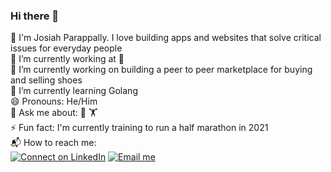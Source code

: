 ### Hi there 👋

<!--
**parappally/parappally** is a ✨ _special_ ✨ repository because its `README.md` (this file) appears on your GitHub profile.

Here are some ideas to get you started:

- 🔭 I’m currently working on ...
- 🌱 I’m currently learning ...
- 👯 I’m looking to collaborate on ...
- 🤔 I’m looking for help with ...
- 💬 Ask me about ...
- 📫 How to reach me: ...
- 😄 Pronouns: ...
- ⚡ Fun fact: ...
-->

🐲  I'm Josiah Parappally. I love building apps and websites that solve critical issues for everyday people <br>
💼  I’m currently working at  <br>
🔭  I’m currently working on building a peer to peer marketplace for buying and selling shoes <br>
🌱  I’m currently learning Golang <br>
😄  Pronouns: He/Him <br>
💬  Ask me about: 🏀 🏋️ <br>
⚡  Fun fact: I'm currently training to run a half marathon in 2021 <br>
📬  How to reach me: <br>
[![Connect on LinkedIn](https://img.shields.io/badge/--linkedin?label=LinkedIn&logo=LinkedIn&style=social)](https://www.linkedin.com/in/parappally/)
[![Email me](https://img.shields.io/badge/--gmail?label=Gmail&logo=Gmail&style=social)](mailto:josiahparappally@gmail.com)

<!--START_SECTION:activity-->





<!--END_SECTION:activity-->
